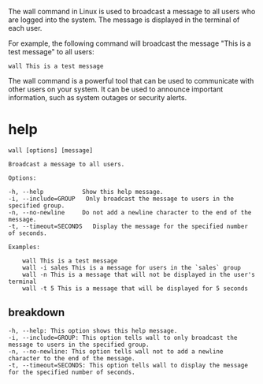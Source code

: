 The wall command in Linux is used to broadcast a message to all users who are logged into the system. The message is displayed in the terminal of each user.

For example, the following command will broadcast the message "This is a test message" to all users:

`wall This is a test message`

The wall command is a powerful tool that can be used to communicate with other users on your system. It can be used to announce important information, such as system outages or security alerts. 

# help 

```
wall [options] [message]

Broadcast a message to all users.

Options:

-h, --help           Show this help message.
-i, --include=GROUP   Only broadcast the message to users in the specified group.
-n, --no-newline     Do not add a newline character to the end of the message.
-t, --timeout=SECONDS   Display the message for the specified number of seconds.

Examples:

    wall This is a test message
    wall -i sales This is a message for users in the `sales` group
    wall -n This is a message that will not be displayed in the user's terminal
    wall -t 5 This is a message that will be displayed for 5 seconds
```



## breakdown

```
-h, --help: This option shows this help message.
-i, --include=GROUP: This option tells wall to only broadcast the message to users in the specified group.
-n, --no-newline: This option tells wall not to add a newline character to the end of the message.
-t, --timeout=SECONDS: This option tells wall to display the message for the specified number of seconds.
```